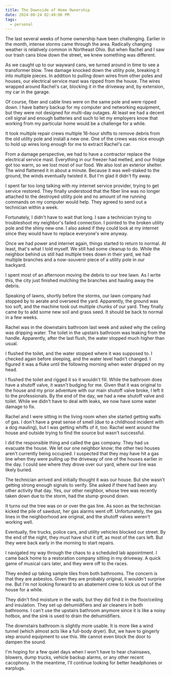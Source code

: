 ```yaml
---
title: The Downside of Home Ownership
date: 2024-08-24 02:49:06 PM
tags:
  - personal
---
```


The last several weeks of home ownership have been challenging. Earlier in the month, intense storms came through the area. Radically changing weather is relatively common in Northeast Ohio. But when Rachel and I saw our trash cans blow down the street, we knew something was different.

As we caught up to our wayward cans, we turned around in time to see a transformer blow. Tree damage knocked down the utility pole, breaking it into multiple pieces. In addition to pulling down wires from other poles and houses, our electrical service mast was ripped from the house. The wires wrapped around Rachel's car, blocking it in the driveway and, by extension, my car in the garage.

Of course, fiber and cable lines were on the same pole and were ripped down. I have battery backup for my computer and networking equipment, but they were not designed for multi-day outages. At least we had a decent cell signal and enough batteries and such to let my employers know that working from my particular home would be a challenge for a while.

It took multiple repair crews multiple 16-hour shifts to remove debris from the old utility pole and install a new one. One of the crews was nice enough to hold up wires long enough for me to extract Rachel's car.

From a damage perspective, we had to have a contractor replace the electrical service mast. Everything in our freezer had melted, and our fridge got too warm, so we lost most of our food. We also lost an exterior shelter. The wind flattened it in about a minute. Because it was well-staked to the ground, the winds eventually twisted it. But I'm glad it didn't fly away.

I spent far too long talking with my internet service provider, trying to get service restored. They finally understood that the fiber line was no longer attached to the destroyed utility pole and no amount of me running commands on my computer would help. They agreed to send out a technician within a week.

Fortunately, I didn't have to wait that long. I saw a technician trying to troubleshoot my neighbor's failed connection. I pointed to the broken utility pole and the shiny new one. I also asked if they could look at my internet since they would have to replace everyone's wire anyway.

Once we had power and internet again, things started to return to normal. At least, that's what I told myself. We still had some cleanup to do. While the neighbor behind us still had multiple trees down in their yard, we had multiple branches and a now-souvenir piece of a utility pole in our backyard.

I spent most of an afternoon moving the debris to our tree lawn. As I write this, the city just finished mulching the branches and hauling away the debris.

Speaking of lawns, shortly before the storms, our lawn company had stopped by to aerate and overseed the yard. Apparently, the ground was too soft, and the machine took out multiple chunks of our yard. They finally came by to add some new soil and grass seed. It should be back to normal in a few weeks.

Rachel was in the downstairs bathroom last week and asked why the ceiling was dripping water. The toilet in the upstairs bathroom was leaking from the handle. Apparently, after the last flush, the water stopped much higher than usual.

I flushed the toilet, and the water stopped where it was supposed to. I checked again before sleeping, and the water level hadn't changed. I figured it was a fluke until the following morning when water dripped on my head.

I flushed the toilet and rigged it so it wouldn't fill. While the bathroom does have a shutoff valve, it wasn't budging for me. Given that it was original to the house and my prior adventure with our main shutoff valve broke, I left it to the professionals. By the end of the day, we had a new shutoff valve and toilet. While we didn't have to deal with leaks, we now have some water damage to fix.

Rachel and I were sitting in the living room when she started getting wafts of gas. I don't have a great sense of smell (due to a childhood incident with a dog mauling), but I was getting whiffs of it, too. Rachel went around the house and outside trying to find the source but wasn't successful.

I did the responsible thing and called the gas company. They had us evacuate the house. We let our one neighbor know; the other two houses aren't currently being occupied. I suspected that they may have hit a gas line when they were pulling up the driveway of one of the houses earlier in the day. I could see where they drove over our yard, where our line was likely buried.

The technician arrived and initially thought it was our house. But she wasn't getting strong enough signals to verify. She asked if there had been any other activity that day. Yes, our other neighbor, whose tree was recently taken down due to the storm, had the stump ground down.

It turns out the tree was on or over the gas line. As soon as the technician kicked the pile of sawdust, her gas alarms went off. Unfortunately, the gas lines in the neighborhood are original, and the shutoff valves weren't working well.

Eventually, fire trucks, police cars, and utility vehicles blocked our street. By the end of the night, they must have shut it off, as most of the cars left. But they were back early in the morning to start repairs.

I navigated my way through the chaos to a scheduled lab appointment. I came back home to a restoration company sitting in my driveway. A quick game of musical cars later, and they were off to the races.

They ended up taking sample tiles from both bathrooms. The concern is that they are asbestos. Given they are probably original, it wouldn't surprise me. But I'm not looking forward to an abatement crew to kick us out of the house for a while.

They didn't find moisture in the walls, but they did find it in the floor/ceiling and insulation. They set up dehumidifiers and air cleaners in both bathrooms. I can't use the upstairs bathroom anymore since it is like a noisy hotbox, and the sink is used to drain the dehumidifiers.

The downstairs bathroom is slightly more usable. It is more like a wind tunnel (which almost acts like a full-body dryer). But, we have to gingerly step around equipment to use this. We cannot even block the door to dampen the sound.

I'm hoping for a few quiet days when I won't have to hear chainsaws, blowers, dump trucks, vehicle backup alarms, or any other recent cacophony. In the meantime, I'll continue looking for better headphones or earplugs.
